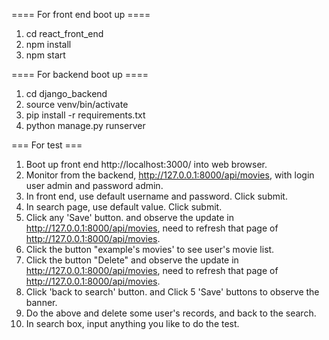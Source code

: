 ==== For front end boot up ====
1. cd  react_front_end
2.  npm install
3.  npm start

==== For backend boot up ====
1. cd django_backend
2. source venv/bin/activate
2. pip install -r requirements.txt
3. python manage.py runserver


=== For test ===
1. Boot up front end http://localhost:3000/ into web browser.
2. Monitor from the backend, http://127.0.0.1:8000/api/movies, with login user admin and password admin.
3. In front end, use default username and password. Click submit.
4. In search page, use default value. Click submit.
5. Click any 'Save' button. and observe the update in http://127.0.0.1:8000/api/movies, need to refresh that page of http://127.0.0.1:8000/api/movies.
6. Click the button "example's movies' to see user's movie list.
7. Click the button "Delete" and observe the update in http://127.0.0.1:8000/api/movies, need to refresh that page of http://127.0.0.1:8000/api/movies.
8. Click 'back to search' button. and Click 5 'Save' buttons to observe the banner.
9. Do the above and delete some user's records, and back to the search.
10. In search box, input anything you like to do the test.

